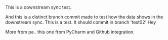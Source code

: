 This is a downstream sync test.

And this is a distinct branch commit made to test how the data shows in the downstream sync.
This is a test. It should commit in branch 'test02' Hey

More from pa.. this one from PyCharm and Github integration.
